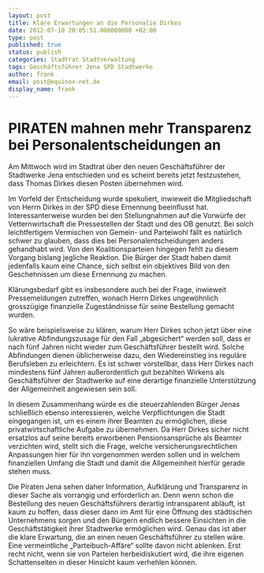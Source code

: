 ```yaml
---
layout: post
title: Klare Erwartungen an die Personalie Dirkes
date: 2012-07-10 20:05:51.000000000 +02:00
type: post
published: true
status: publish
categories: Stadtrat Stadtverwaltung
tags: Geschäftsführer Jena SPD Stadtwerke
author: frank
email: post@equinox-net.de
display_name: frank
---
```

PIRATEN mahnen mehr Transparenz bei Personalentscheidungen an
=============================================================
Am Mittwoch wird im Stadtrat über den neuen Geschäftsführer der Stadtwerke Jena entschieden und es scheint bereits jetzt festzustehen, dass Thomas Dirkes diesen Posten übernehmen wird.

Im Vorfeld der Entscheidung wurde spekuliert, inwieweit die Mitgliedschaft von Herrn Dirkes in der SPD diese Ernennung beeinflusst hat. Interessanterweise wurden bei den Stellungnahmen auf die Vorwürfe der Vetternwirtschaft die Pressestellen der Stadt und des OB genutzt. Bei solch leichtfertigem Vermischen von Gemein- und Parteiwohl fällt es natürlich schwer zu glauben, dass dies bei Personalentscheidungen anders gehandhabt wird. Von den Koalitionsparteien hingegen fehlt zu diesem Vorgang bislang jegliche Reaktion. Die Bürger der Stadt haben damit jedenfalls kaum eine Chance, sich selbst ein objektives Bild von den Geschehnissen um diese Ernennung zu machen.

Klärungsbedarf gibt es insbesondere auch bei der Frage, inwieweit Pressemeldungen zutreffen, wonach Herrn Dirkes ungewöhnlich grosszügige finanzielle Zugeständnisse für seine Bestellung gemacht wurden.

So wäre beispielsweise zu klären, warum Herr Dirkes schon jetzt über eine lukrative Abfindungszusage für den Fall &bdquo;abgesichert&ldquo; werden soll, dass er nach fünf Jahren nicht wieder zum Geschäftsführer bestellt wird. Solche Abfindungen dienen üblicherweise dazu, den Wiedereinstieg ins reguläre Berufsleben zu erleichtern. Es ist schwer vorstellbar, dass Herr Dirkes nach mindestens fünf Jahren außerordentlich gut bezahlten Wirkens als Geschäftsführer der Stadtwerke auf eine derartige finanzielle Unterstützung der Allgemeinheit angewiesen sein soll.

In diesem Zusammenhang würde es die steuerzahlenden Bürger Jenas schließlich ebenso interessieren, welche Verpflichtungen die Stadt eingegangen ist, um es einem ihrer Beamten zu ermöglichen, diese privatwirtschaftliche Aufgabe zu übernehmen. Da Herr Dirkes sicher nicht ersatzlos auf seine bereits erworbenen Pensionsansprüche als Beamter verzichten wird, stellt sich die Frage, welche versicherungsrechtlichen Anpassungen hier für ihn vorgenommen werden sollen und in welchem finanziellen Umfang die Stadt und damit die Allgemeinheit hierfür gerade stehen muss.

Die Piraten Jena sehen daher Information, Aufklärung und Transparenz in dieser Sache als vorrangig und erforderlich an. Denn wenn schon die Bestellung des neuen Geschäftsführers derartig intransparent abläuft, ist kaum zu hoffen, dass dieser dann im Amt für eine Öffnung des städtischen Unternehmens sorgen und den Bürgern endlich bessere Einsichten in die Geschäftstätigkeit ihrer Stadtwerke ermöglichen wird. Genau das ist aber die klare Erwartung, die an einen neuen Geschäftsführer zu stellen wäre. Eine vermeintliche &bdquo;Parteibuch-Affäre&ldquo; sollte davon nicht ablenken. Erst recht nicht, wenn sie von Parteien herbeidiskutiert wird, die ihre eigenen Schattenseiten in dieser Hinsicht kaum verhehlen können.
